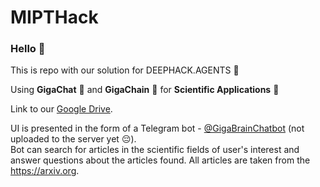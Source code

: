 # MIPTHack

### Hello :wave:

This is repo with our solution for DEEPHACK.AGENTS :space_invader: 

Using **GigaChat** :moyai: and **GigaChain** :link: for **Scientific Applications** :rocket: 

Link to our [Google Drive](https://drive.google.com/drive/folders/1fNpjzK7XUh54LPNTFT7cmecvHg-BtKiQ).

UI is presented in the form of a Telegram bot - [@GigaBrainChatbot](https://t.me/GigaBrainChatbot) (not uploaded to the server yet :pensive:). \
Bot can search for articles in the scientific fields of user's interest and answer questions about the articles found. All articles are taken from the https://arxiv.org.
